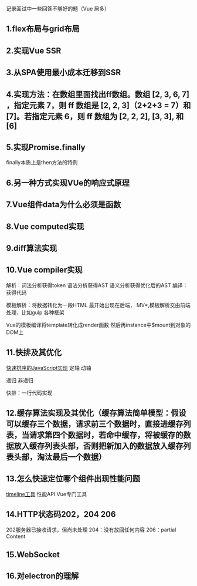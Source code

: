 记录面试中一些回答不够好的题（Vue 居多）
## 1.flex布局与grid布局 ##
## 2.实现Vue SSR ##
## 3.从SPA使用最小成本迁移到SSR ##
## 4.实现方法：在数组里面找出ff数组。数组 [2, 3, 6, 7] ，指定元素 7，则 ff 数组是 [2, 2, 3]（2+2+3 = 7）和 [7]。若指定元素 6，则 ff 数组为 [2, 2, 2], [3, 3], 和 [6] ##
## 5.实现Promise.finally ##
finally本质上是then方法的特例
## 6.另一种方式实现VUe的响应式原理 ##
## 7.Vue组件data为什么必须是函数 ##
## 8.Vue computed实现 ##
## 9.diff算法实现 ##
## 10.Vue compiler实现 ##
解析：词法分析获得token 语法分析获得AST 语义分析获得优化后的AST
编译：获得代码

模板解析：将数据转化为一段HTML
最开始出现在后端，
MV*,模板解析交由前端处理，比如gulp 各种框架

Vue的模板编译将template转化成render函数
然后再instance中$mount到对象的DOM上
## 11.快排及其优化 ##
[快速排序的JavaScript实现](https://www.cnblogs.com/zichi/p/4788953.html)
定轴
动轴

递归
非递归

快排：一行代码实现

## 12.缓存算法实现及其优化（缓存算法简单模型：假设可以缓存三个数据，请求前三个数据时，直接进缓存列表，当请求第四个数据时，若命中缓存，将被缓存的数据放入缓存列表头部，否则把新加入的数据放入缓存列表头部，淘汰最后一个数据） ##
## 13.怎么快速定位哪个组件出现性能问题 ##
[timeline工具](https://juejin.im/post/5a6e78abf265da3e3f4cf085) 性能API
Vue专门工具
## 14.HTTP状态码202，204 206 ##
202服务器已接收请求，但尚未处理
204：没有放回任何内容
206：partial Content
## 15.WebSocket ##
## 16.对electron的理解 ##


